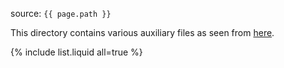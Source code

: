 source: `{{ page.path }}`

This directory contains various auxiliary files as seen from [here](https://github.com/cambridge-ceu/csd3/tree/master/systems/files/).

{% include list.liquid all=true %}
